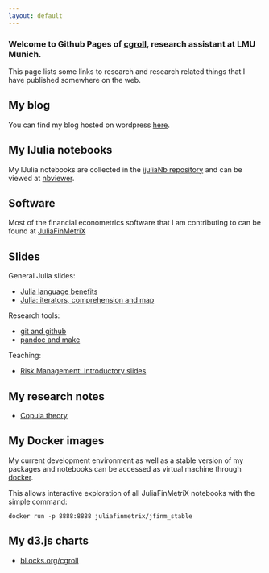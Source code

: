 ```yaml
---
layout: default
---
```


### Welcome to Github Pages of [cgroll](https://github.com/cgroll), research assistant at LMU Munich.

This page lists some links to research and research related things
that I have published somewhere on the web. 

## My blog

You can find my blog hosted on wordpress
[here](https://www.grollchristian.wordpress.com).

## My IJulia notebooks

My IJulia notebooks are collected in the [ijuliaNb
repository](https://github.com/cgroll/ijuliaNb) and can be viewed at
[nbviewer](http://nbviewer.ipython.org/github/cgroll/ijuliaNb/tree/master/).

## Software

Most of the financial econometrics software that I am contributing to
can be found at [JuliaFinMetriX](http://juliafinmetrix.github.io/) 

## Slides

General Julia slides:

- [Julia language
  benefits](http://cgroll.github.io/ijuliaSlides/julia_features.slides.html) 
- [Julia: iterators, comprehension and
  map](http://cgroll.github.io/ijuliaSlides/iterators_comprehensions_and_map.slides.html) 

Research tools:

- [git and github](http://cgroll.github.io/research_tools/output/git.slides.html)
- [pandoc and make](http://cgroll.github.io/research_tools/output/markdown.slides.html)

Teaching: 

- [Risk Management: Introductory slides](http://cgroll.github.io/riskMan/output/intro.slides.html#/)

## My research notes

- [Copula theory](http://cgroll.github.io/copula_theory)

## My Docker images

My current development environment as well as a stable version of my
packages and notebooks can be accessed as virtual machine through
[docker](https://registry.hub.docker.com/u/juliafinmetrix/jfinm_stable/).

This allows interactive exploration of all JuliaFinMetriX notebooks
with the simple command:

````
docker run -p 8888:8888 juliafinmetrix/jfinm_stable
````

## My d3.js charts

- [bl.ocks.org/cgroll](http://bl.ocks.org/cgroll)
